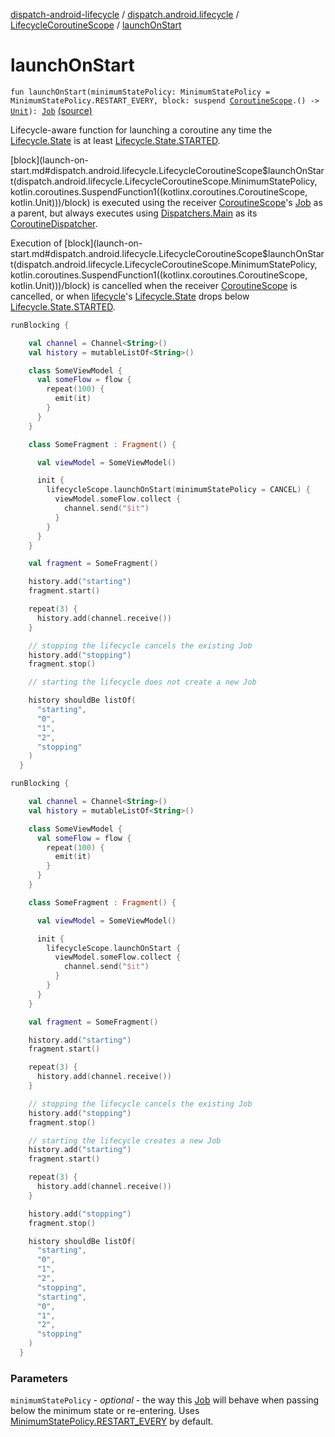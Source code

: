 [dispatch-android-lifecycle](../../index.md) / [dispatch.android.lifecycle](../index.md) / [LifecycleCoroutineScope](index.md) / [launchOnStart](./launch-on-start.md)

# launchOnStart

`fun launchOnStart(minimumStatePolicy: MinimumStatePolicy = MinimumStatePolicy.RESTART_EVERY, block: suspend `[`CoroutineScope`](https://kotlin.github.io/kotlinx.coroutines/kotlinx-coroutines-core/kotlinx.coroutines/-coroutine-scope/index.html)`.() -> `[`Unit`](https://kotlinlang.org/api/latest/jvm/stdlib/kotlin/-unit/index.html)`): `[`Job`](https://kotlin.github.io/kotlinx.coroutines/kotlinx-coroutines-core/kotlinx.coroutines/-job/index.html) [(source)](https://github.com/RBusarow/Dispatch/tree/master/dispatch-android-lifecycle/src/main/java/dispatch/android/lifecycle/LifecycleCoroutineScope.kt#L85)

Lifecycle-aware function for launching a coroutine any time the [Lifecycle.State](https://developer.android.com/reference/androidx/androidx/lifecycle/Lifecycle/State.html)
is at least [Lifecycle.State.STARTED](https://developer.android.com/reference/androidx/androidx/lifecycle/Lifecycle/State.html#STARTED).

[block](launch-on-start.md#dispatch.android.lifecycle.LifecycleCoroutineScope$launchOnStart(dispatch.android.lifecycle.LifecycleCoroutineScope.MinimumStatePolicy, kotlin.coroutines.SuspendFunction1((kotlinx.coroutines.CoroutineScope, kotlin.Unit)))/block) is executed using the receiver [CoroutineScope](https://kotlin.github.io/kotlinx.coroutines/kotlinx-coroutines-core/kotlinx.coroutines/-coroutine-scope/index.html)'s [Job](https://kotlin.github.io/kotlinx.coroutines/kotlinx-coroutines-core/kotlinx.coroutines/-job/index.html) as a parent,
but always executes using [Dispatchers.Main](https://kotlin.github.io/kotlinx.coroutines/kotlinx-coroutines-core/kotlinx.coroutines/-dispatchers/-main.html) as its [CoroutineDispatcher](https://kotlin.github.io/kotlinx.coroutines/kotlinx-coroutines-core/kotlinx.coroutines/-coroutine-dispatcher/index.html).

Execution of [block](launch-on-start.md#dispatch.android.lifecycle.LifecycleCoroutineScope$launchOnStart(dispatch.android.lifecycle.LifecycleCoroutineScope.MinimumStatePolicy, kotlin.coroutines.SuspendFunction1((kotlinx.coroutines.CoroutineScope, kotlin.Unit)))/block) is cancelled when the receiver [CoroutineScope](https://kotlin.github.io/kotlinx.coroutines/kotlinx-coroutines-core/kotlinx.coroutines/-coroutine-scope/index.html) is cancelled,
or when [lifecycle](lifecycle.md)'s [Lifecycle.State](https://developer.android.com/reference/androidx/androidx/lifecycle/Lifecycle/State.html) drops below [Lifecycle.State.STARTED](https://developer.android.com/reference/androidx/androidx/lifecycle/Lifecycle/State.html#STARTED).

``` kotlin
runBlocking {

    val channel = Channel<String>()
    val history = mutableListOf<String>()

    class SomeViewModel {
      val someFlow = flow {
        repeat(100) {
          emit(it)
        }
      }
    }

    class SomeFragment : Fragment() {

      val viewModel = SomeViewModel()

      init {
        lifecycleScope.launchOnStart(minimumStatePolicy = CANCEL) {
          viewModel.someFlow.collect {
            channel.send("$it")
          }
        }
      }
    }

    val fragment = SomeFragment()

    history.add("starting")
    fragment.start()

    repeat(3) {
      history.add(channel.receive())
    }

    // stopping the lifecycle cancels the existing Job
    history.add("stopping")
    fragment.stop()

    // starting the lifecycle does not create a new Job

    history shouldBe listOf(
      "starting",
      "0",
      "1",
      "2",
      "stopping"
    )
  }
```

``` kotlin
runBlocking {

    val channel = Channel<String>()
    val history = mutableListOf<String>()

    class SomeViewModel {
      val someFlow = flow {
        repeat(100) {
          emit(it)
        }
      }
    }

    class SomeFragment : Fragment() {

      val viewModel = SomeViewModel()

      init {
        lifecycleScope.launchOnStart {
          viewModel.someFlow.collect {
            channel.send("$it")
          }
        }
      }
    }

    val fragment = SomeFragment()

    history.add("starting")
    fragment.start()

    repeat(3) {
      history.add(channel.receive())
    }

    // stopping the lifecycle cancels the existing Job
    history.add("stopping")
    fragment.stop()

    // starting the lifecycle creates a new Job
    history.add("starting")
    fragment.start()

    repeat(3) {
      history.add(channel.receive())
    }

    history.add("stopping")
    fragment.stop()

    history shouldBe listOf(
      "starting",
      "0",
      "1",
      "2",
      "stopping",
      "starting",
      "0",
      "1",
      "2",
      "stopping"
    )
  }
```

### Parameters

`minimumStatePolicy` - *optional* - the way this [Job](https://kotlin.github.io/kotlinx.coroutines/kotlinx-coroutines-core/kotlinx.coroutines/-job/index.html) will behave when passing below the minimum
state or re-entering.  Uses [MinimumStatePolicy.RESTART_EVERY](-minimum-state-policy/-r-e-s-t-a-r-t_-e-v-e-r-y.md) by default.